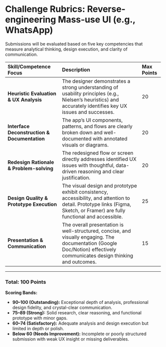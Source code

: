 # Challenge Rubrics: Reverse-engineering Mass-use UI (e.g., WhatsApp)

Submissions will be evaluated based on five key competencies that measure analytical thinking, design execution, and clarity of communication.

| Skill/Competence Focus                       | Description                                                                                                                                                                  | Max Points |
| :------------------------------------------- | :--------------------------------------------------------------------------------------------------------------------------------------------------------------------------- | :--------- |
| **Heuristic Evaluation & UX Analysis**       | The designer demonstrates a strong understanding of usability principles (e.g., Nielsen’s heuristics) and accurately identifies key UX issues and successes.                 | 20         |
| **Interface Deconstruction & Documentation** | The app’s UI components, patterns, and flows are clearly broken down and well-documented with annotated visuals or diagrams.                                                 | 20         |
| **Redesign Rationale & Problem-solving**     | The redesigned flow or screen directly addresses identified UX issues with thoughtful, data-driven reasoning and clear justification.                                        | 20         |
| **Design Quality & Prototype Execution**     | The visual design and prototype exhibit consistency, accessibility, and attention to detail. Prototype links (Figma, Sketch, or Framer) are fully functional and accessible. | 25         |
| **Presentation & Communication**             | The overall presentation is well-structured, concise, and visually engaging. The documentation (Google Doc/Notion) effectively communicates design thinking and outcomes.    | 15         |

---

### **Total: 100 Points**

**Scoring Bands:**

* **90–100 (Outstanding):** Exceptional depth of analysis, professional design fidelity, and crystal-clear communication.
* **75–89 (Strong):** Solid research, clear reasoning, and functional prototype with minor gaps.
* **60–74 (Satisfactory):** Adequate analysis and design execution but limited in depth or polish.
* **Below 60 (Needs Improvement):** Incomplete or poorly structured submission with weak UX insight or missing deliverables.
